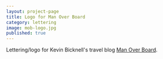 ```yaml
---
layout: project-page
title: Logo for Man Over Board
category: lettering
image: mob-logo.jpg
published: true
---
```

Lettering/logo for Kevin Bicknell's travel blog [Man Over Board](http://manoboard.com/). 